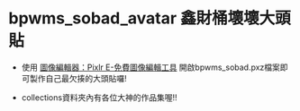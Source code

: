 # bpwms_sobad_avatar 鑫財桶壞壞大頭貼

- 使用 [圖像編輯器：Pixlr E-免費圖像編輯工具](https://pixlr.com/tw/e/) 開啟bpwms_sobad.pxz檔案即可製作自己最欠揍的大頭貼囉!

- collections資料夾內有各位大神的作品集喔!!